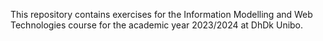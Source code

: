 This repository contains exercises for the Information Modelling and Web Technologies course for the academic year 2023/2024 at DhDk Unibo.
